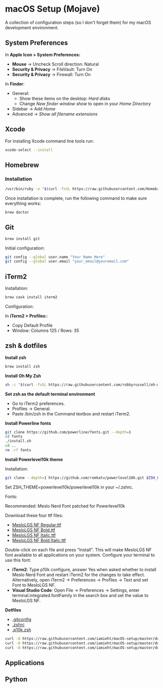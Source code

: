 # macOS Setup (Mojave)

A collection of configuration steps (so I don't forget them) for my macOS development environment.

## System Preferences

In **Apple Icon > System Preferences:**

- **Mouse** -> Uncheck Scroll direction: Natural
- **Security & Privacy** -> FileVault: Turn On
- **Security & Privacy** -> Firewall: Turn On

In **Finder**:

- General:
  - Show these items on the desktop: *Hard disks*
  - Change *New finder window show* to open in your *Home Directory*
- Sidebar -> Add *Home*
- Advanced -> *Show all filename extensions*

## Xcode

For installing Xcode command line tools run:

```bash
xcode-select --install
```

## Homebrew

### Installation

```bash
/usr/bin/ruby -e "$(curl -fsSL https://raw.githubusercontent.com/Homebrew/install/master/install)"
```

Once installation is complete, run the following command to make sure everything works:

```bash
brew doctor
```

## Git

```bash
brew install git
```

Initial configuration:

```bash
git config --global user.name "Your Name Here"
git config --global user.email "your_email@youremail.com"
```

## iTerm2

Installation:

```bash
brew cask install iterm2
```

Configuration:

In **iTerm2 > Profiles:**:

- Copy Default Profile
- Window: Columns 125 / Rows: 35

## zsh & dotfiles

**Install zsh**

```bash
brew install zsh
```

**Install Oh My Zsh**

```bash
sh -c "$(curl -fsSL https://raw.githubusercontent.com/robbyrussell/oh-my-zsh/master/tools/install.sh)"
```

**Set zsh as the default terminal environment**

- Go to iTerm2 preferences.
- Profiles -> General.
- Paste /bin/zsh in the Command textbox and restart iTerm2.

**Install Powerline fonts**

```bash
git clone https://github.com/powerline/fonts.git --depth=1
cd fonts
./install.sh
cd ..
rm -rf fonts
```

**Install Powerlevel10k theme**

Installation:

```bash
git clone --depth=1 https://github.com/romkatv/powerlevel10k.git $ZSH_CUSTOM/themes/powerlevel10k
````

Set ZSH_THEME=powerlevel10k/powerlevel10k in your ~/.zshrc.

Fonts:

Recommended: Meslo Nerd Font patched for Powerlevel10k

Download these four ttf files:

- [MesloLGS NF Regular.ttf](https://github.com/romkatv/dotfiles-public/raw/master/.local/share/fonts/NerdFonts/MesloLGS%20NF%20Regular.ttf)
- [MesloLGS NF Bold.ttf](https://github.com/romkatv/dotfiles-public/raw/master/.local/share/fonts/NerdFonts/MesloLGS%20NF%20Bold.ttf)
- [MesloLGS NF Italic.ttf](https://github.com/romkatv/dotfiles-public/raw/master/.local/share/fonts/NerdFonts/MesloLGS%20NF%20Italic.ttf)
- [MesloLGS NF Bold Italic.ttf](https://github.com/romkatv/dotfiles-public/raw/master/.local/share/fonts/NerdFonts/MesloLGS%20NF%20Bold%20Italic.ttf)

Double-click on each file and press "Install". This will make MesloLGS NF font available to all applications on your system. Configure your terminal to use this font:

- **iTerm2**: Type p10k configure, answer Yes when asked whether to install Meslo Nerd Font and restart iTerm2 for the changes to take effect. Alternatively, open iTerm2 → Preferences → Profiles → Text and set Font to MesloLGS NF.
- **Visual Studio Code**: Open File → Preferences → Settings, enter terminal.integrated.fontFamily in the search box and set the value to MesloLGS NF.

**Dotfiles**

- [.gitconfig](https://raw.githubusercontent.com/iamieht/macOS-setup/master/dotfiles/.gitconfig)
- [.zshrc](https://raw.githubusercontent.com/iamieht/macOS-setup/master/dotfiles/.zshrc)
- [.p10k.zsh](https://raw.githubusercontent.com/iamieht/macOS-setup/master/dotfiles/.p10k.zsh)

```bash
curl -O https://raw.githubusercontent.com/iamieht/macOS-setup/master/dotfiles/.gitconfig
curl -O https://raw.githubusercontent.com/iamieht/macOS-setup/master/dotfiles/.zshrc
curl -O https://raw.githubusercontent.com/iamieht/macOS-setup/master/dotfiles/.p10k.zsh
````

## Applications

## Python
